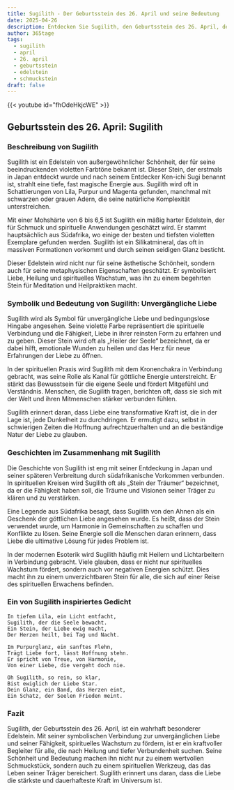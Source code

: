 ```yaml
---
title: Sugilith - Der Geburtsstein des 26. April und seine Bedeutung
date: 2025-04-26
description: Entdecken Sie Sugilith, den Geburtsstein des 26. April, der Unvergängliche Liebe symbolisiert. Seine Symbolik und Geschichte werden Sie inspirieren.
author: 365tage
tags:
  - sugilith
  - april
  - 26. april
  - geburtsstein
  - edelstein
  - schmuckstein
draft: false
---
```


{{< youtube id="fhOdeHkjcWE" >}}

## Geburtsstein des 26. April: Sugilith

### Beschreibung von Sugilith

Sugilith ist ein Edelstein von außergewöhnlicher Schönheit, der für seine beeindruckenden violetten Farbtöne bekannt ist. Dieser Stein, der erstmals in Japan entdeckt wurde und nach seinem Entdecker Ken-ichi Sugi benannt ist, strahlt eine tiefe, fast magische Energie aus. Sugilith wird oft in Schattierungen von Lila, Purpur und Magenta gefunden, manchmal mit schwarzen oder grauen Adern, die seine natürliche Komplexität unterstreichen.

Mit einer Mohshärte von 6 bis 6,5 ist Sugilith ein mäßig harter Edelstein, der für Schmuck und spirituelle Anwendungen geschätzt wird. Er stammt hauptsächlich aus Südafrika, wo einige der besten und tiefsten violetten Exemplare gefunden werden. Sugilith ist ein Silikatmineral, das oft in massiven Formationen vorkommt und durch seinen seidigen Glanz besticht.

Dieser Edelstein wird nicht nur für seine ästhetische Schönheit, sondern auch für seine metaphysischen Eigenschaften geschätzt. Er symbolisiert Liebe, Heilung und spirituelles Wachstum, was ihn zu einem begehrten Stein für Meditation und Heilpraktiken macht.

### Symbolik und Bedeutung von Sugilith: Unvergängliche Liebe

Sugilith wird als Symbol für unvergängliche Liebe und bedingungslose Hingabe angesehen. Seine violette Farbe repräsentiert die spirituelle Verbindung und die Fähigkeit, Liebe in ihrer reinsten Form zu erfahren und zu geben. Dieser Stein wird oft als „Heiler der Seele“ bezeichnet, da er dabei hilft, emotionale Wunden zu heilen und das Herz für neue Erfahrungen der Liebe zu öffnen.

In der spirituellen Praxis wird Sugilith mit dem Kronenchakra in Verbindung gebracht, was seine Rolle als Kanal für göttliche Energie unterstreicht. Er stärkt das Bewusstsein für die eigene Seele und fördert Mitgefühl und Verständnis. Menschen, die Sugilith tragen, berichten oft, dass sie sich mit der Welt und ihren Mitmenschen stärker verbunden fühlen.

Sugilith erinnert daran, dass Liebe eine transformative Kraft ist, die in der Lage ist, jede Dunkelheit zu durchdringen. Er ermutigt dazu, selbst in schwierigen Zeiten die Hoffnung aufrechtzuerhalten und an die beständige Natur der Liebe zu glauben.

### Geschichten im Zusammenhang mit Sugilith

Die Geschichte von Sugilith ist eng mit seiner Entdeckung in Japan und seiner späteren Verbreitung durch südafrikanische Vorkommen verbunden. In spirituellen Kreisen wird Sugilith oft als „Stein der Träumer“ bezeichnet, da er die Fähigkeit haben soll, die Träume und Visionen seiner Träger zu klären und zu verstärken.

Eine Legende aus Südafrika besagt, dass Sugilith von den Ahnen als ein Geschenk der göttlichen Liebe angesehen wurde. Es heißt, dass der Stein verwendet wurde, um Harmonie in Gemeinschaften zu schaffen und Konflikte zu lösen. Seine Energie soll die Menschen daran erinnern, dass Liebe die ultimative Lösung für jedes Problem ist.

In der modernen Esoterik wird Sugilith häufig mit Heilern und Lichtarbeitern in Verbindung gebracht. Viele glauben, dass er nicht nur spirituelles Wachstum fördert, sondern auch vor negativen Energien schützt. Dies macht ihn zu einem unverzichtbaren Stein für alle, die sich auf einer Reise des spirituellen Erwachens befinden.

### Ein von Sugilith inspiriertes Gedicht

```
In tiefem Lila, ein Licht entfacht,  
Sugilith, der die Seele bewacht.  
Ein Stein, der Liebe ewig macht,  
Der Herzen heilt, bei Tag und Nacht.  

Im Purpurglanz, ein sanftes Flehn,  
Trägt Liebe fort, lässt Hoffnung stehn.  
Er spricht von Treue, von Harmonie,  
Von einer Liebe, die vergeht doch nie.  

Oh Sugilith, so rein, so klar,  
Bist ewiglich der Liebe Star.  
Dein Glanz, ein Band, das Herzen eint,  
Ein Schatz, der Seelen Frieden meint.  
```

### Fazit

Sugilith, der Geburtsstein des 26. April, ist ein wahrhaft besonderer Edelstein. Mit seiner symbolischen Verbindung zur unvergänglichen Liebe und seiner Fähigkeit, spirituelles Wachstum zu fördern, ist er ein kraftvoller Begleiter für alle, die nach Heilung und tiefer Verbundenheit suchen. Seine Schönheit und Bedeutung machen ihn nicht nur zu einem wertvollen Schmuckstück, sondern auch zu einem spirituellen Werkzeug, das das Leben seiner Träger bereichert. Sugilith erinnert uns daran, dass die Liebe die stärkste und dauerhafteste Kraft im Universum ist.